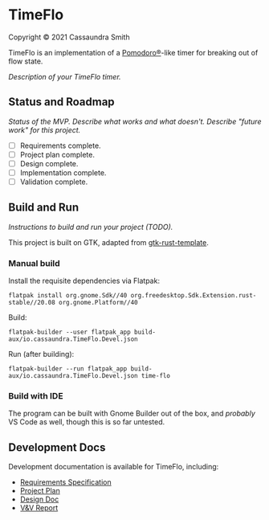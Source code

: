 # TimeFlo
Copyright &copy; 2021 Cassaundra Smith

TimeFlo is an implementation of a
[Pomodoro&reg;](https://en.wikipedia.org/wiki/Pomodoro_Technique)-like timer for
breaking out of flow state.

*Description of your TimeFlo timer.*

## Status and Roadmap

*Status of the MVP. Describe what works and what doesn't. Describe "future work"
for this project.*

* [ ] Requirements complete.
* [ ] Project plan complete.
* [ ] Design complete.
* [ ] Implementation complete.
* [ ] Validation complete.

## Build and Run

*Instructions to build and run your project (TODO).*

This project is built on GTK, adapted from
[gtk-rust-template](https://gitlab.gnome.org/bilelmoussaoui/gtk-rust-template).

### Manual build

Install the requisite dependencies via Flatpak:

```
flatpak install org.gnome.Sdk//40 org.freedesktop.Sdk.Extension.rust-stable//20.08 org.gnome.Platform//40
```

Build:
```
flatpak-builder --user flatpak_app build-aux/io.cassaundra.TimeFlo.Devel.json
```

Run (after building):
```
flatpak-builder --run flatpak_app build-aux/io.cassaundra.TimeFlo.Devel.json time-flo
```

### Build with IDE

The program can be built with Gnome Builder out of the box, and *probably* VS Code as well, though this is so far untested.

## Development Docs

Development documentation is available for TimeFlo, including:

* [Requirements Specification](docs/requirements.md)
* [Project Plan](docs/plan.md)
* [Design Doc](docs/design.md)
* [V&amp;V Report](docs/vnv.md)
